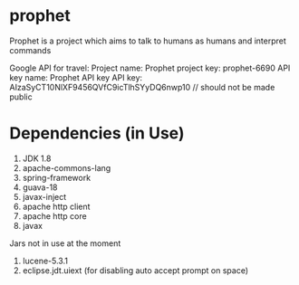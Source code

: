 # prophet
Prophet is a project which aims to talk to humans as humans and interpret commands

Google API for travel:
Project name: Prophet
project key: prophet-6690
API key name: Prophet API key
API key: AIzaSyCT10NlXF9456QVfC9icTlhSYyDQ6nwp10    // should not be made public


# Dependencies (in Use)
1. JDK 1.8
2. apache-commons-lang
3. spring-framework
4. guava-18
5. javax-inject
6. apache http client
7. apache http core
8. javax

Jars not in use at the moment
1. lucene-5.3.1
2.  eclipse.jdt.uiext (for disabling auto accept prompt on space)
